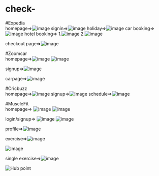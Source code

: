 # check-

#Expedia 
<br/>
homepage=>![image](https://user-images.githubusercontent.com/101388858/204294210-4a041020-fe18-4041-aa28-40b1dee1eaa1.png)
signin=>![image](https://user-images.githubusercontent.com/101388858/204294844-c131f55c-cea3-4f40-b691-10e8f04983a8.png)
holiday=>![image](https://user-images.githubusercontent.com/101388858/204295251-afce1657-dfd2-4b7d-a9f5-12b830940075.png)
car booking=>![image](https://user-images.githubusercontent.com/101388858/204295638-574e9b12-fed2-46d1-b2f7-32ac51911198.png)
hotel booking=>
1.![image](https://user-images.githubusercontent.com/101388858/204296083-3c3beb05-5851-4581-aa32-ffce6aa83ca8.png)
2.![image](https://user-images.githubusercontent.com/101388858/204296384-cd9a1dc1-2465-490a-8fb1-c44ec1ac3c0a.png)

checkout page=>![image](https://user-images.githubusercontent.com/101388858/204296746-92c2a5ac-614a-4202-9c91-0a818956b15c.png)

#Zoomcar
<br/>
homepage=>![image](https://user-images.githubusercontent.com/101388858/204299970-10874332-a108-4961-a1b5-3da650469029.png)
![image](https://user-images.githubusercontent.com/101388858/204304094-10dba6b1-5cfe-4890-9606-622fc885a228.png)

signup=>![image](https://user-images.githubusercontent.com/101388858/204300384-2e8e71a7-d966-42d2-be51-ec367f3392ad.png)

carpage=>![image](https://user-images.githubusercontent.com/101388858/204306024-4a5050e8-ff73-4ba6-ab39-4e2d8cd0ce8a.png)

#Cricbuzz
<br/>
homepage=>![image](https://user-images.githubusercontent.com/101388858/204307569-89713186-933b-4317-9098-326ff20db68a.png)
signup=>![image](https://user-images.githubusercontent.com/101388858/204308040-d64b733b-9124-4820-8b4c-59c1881a7ac5.png)
schedule=>![image](https://user-images.githubusercontent.com/101388858/204308503-74e79c2c-a938-411e-afd4-a345e86cfcd1.png)

#MuscleFit
<br/>
homepage=> ![image](https://user-images.githubusercontent.com/101388858/205923770-781ef26a-262d-4f55-a6e6-5aa1103b428d.png)
![image](https://user-images.githubusercontent.com/101388858/205924101-33f26326-3164-46ca-9a3a-5469eeac12d2.png)

login/signup=> ![image](https://user-images.githubusercontent.com/101388858/205924307-aaa8258e-8651-4468-82c9-3763b1b4978e.png)
![image](https://user-images.githubusercontent.com/101388858/205924813-11b6d591-cb6d-4a4e-a68a-68eff93fd0e7.png)

profile=>![image](https://user-images.githubusercontent.com/101388858/205925225-66701a1f-de11-478b-89d7-6456473e09a8.png)

exercise=>![image](https://user-images.githubusercontent.com/101388858/205925656-153ce87f-456e-4137-bd46-6497c9264f4f.png)

![image](https://user-images.githubusercontent.com/101388858/205926007-ba08db09-7d08-4ec5-b3a1-5f2b597b0647.png)

single exercise=>![image](https://user-images.githubusercontent.com/101388858/205926945-7f62e243-bd49-41d3-b816-f2ac53c45dac.png)


![Hub point](https://user-images.githubusercontent.com/101388858/208069688-7392378a-4bcf-4543-bcde-130590f6a2a3.png)

